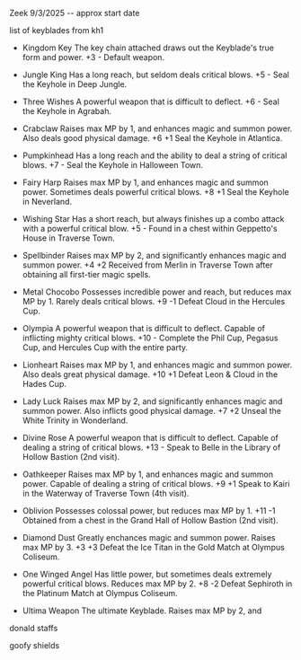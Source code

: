 Zeek
9/3/2025 -- approx start date

list of keyblades from kh1

- Kingdom Key The key chain attached draws out the Keyblade's true form and power. +3 - Default weapon.

- Jungle King Has a long reach, but seldom deals critical blows. +5 - Seal the Keyhole in Deep Jungle.

- Three Wishes A powerful weapon that is difficult to deflect. +6 - Seal the Keyhole in Agrabah.

- Crabclaw Raises max MP by 1, and enhances magic and summon power. Also deals good physical damage. +6 +1 Seal the Keyhole in Atlantica.

- Pumpkinhead Has a long reach and the ability to deal a string of critical blows. +7 - Seal the Keyhole in Halloween Town.

- Fairy Harp Raises max MP by 1, and enhances magic and summon power. Sometimes deals powerful critical blows. +8 +1 Seal the Keyhole in Neverland.

- Wishing Star Has a short reach, but always finishes up a combo attack with a powerful critical blow. +5 - Found in a chest within Geppetto's House in Traverse Town.

- Spellbinder Raises max MP by 2, and significantly enhances magic and summon power. +4 +2 Received from Merlin in Traverse Town after obtaining all first-tier magic spells.

- Metal Chocobo Possesses incredible power and reach, but reduces max MP by 1. Rarely deals critical blows. +9 -1 Defeat Cloud in the Hercules Cup.

- Olympia A powerful weapon that is difficult to deflect. Capable of inflicting mighty critical blows. +10 - Complete the Phil Cup, Pegasus Cup, and Hercules Cup with the entire party.

- Lionheart Raises max MP by 1, and enhances magic and summon power. Also deals great physical damage. +10 +1 Defeat Leon & Cloud in the Hades Cup.

- Lady Luck Raises max MP by 2, and significantly enhances magic and summon power. Also inflicts good physical damage. +7 +2 Unseal the White Trinity in Wonderland.

- Divine Rose A powerful weapon that is difficult to deflect. Capable of dealing a string of critical blows. +13 - Speak to Belle in the Library of Hollow Bastion (2nd visit).

- Oathkeeper Raises max MP by 1, and enhances magic and summon power. Capable of dealing a string of critical blows. +9 +1 Speak to Kairi in the Waterway of Traverse Town (4th visit).

- Oblivion Possesses colossal power, but reduces max MP by 1. +11 -1 Obtained from a chest in the Grand Hall of Hollow Bastion (2nd visit).

- Diamond Dust Greatly enchances magic and summon power. Raises max MP by 3. +3 +3 Defeat the Ice Titan in the Gold Match at Olympus Coliseum.

- One Winged Angel Has little power, but sometimes deals extremely powerful critical blows. Reduces max MP by 2. +8 -2 Defeat Sephiroth in the Platinum Match at Olympus Coliseum.

- Ultima Weapon The ultimate Keyblade. Raises max MP by 2, and

donald staffs

goofy shields
